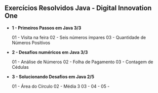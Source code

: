 ## Exercícios Resolvidos Java - Digital Innovation One

- **1 - Primeiros Passos em Java 3/3** 


  01 - Visita na feira
  02 - Seis números ímpares
  03 - Quantidade de Números Positivos

  

- **2 - Desafios numéricos em Java 3/3**


  01 - Análise de Números
  02 - Folha de Pagamento
  03 - Contagem de Cédulas

  

- **3 - Solucionando Desafios em Java 2/5** 

  
  01 - Área do Círculo
  02 - Média 3
  03 - 
  04 - 
  05 -